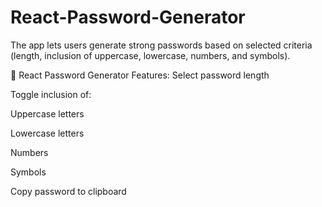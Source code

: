 # React-Password-Generator
The app lets users generate strong passwords based on selected criteria (length, inclusion of uppercase, lowercase, numbers, and symbols).



🔐 React Password Generator
Features:
Select password length

Toggle inclusion of:

Uppercase letters

Lowercase letters

Numbers

Symbols

Copy password to clipboard
